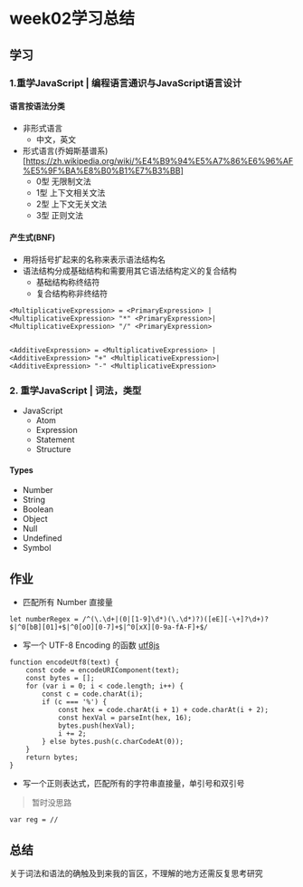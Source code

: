 # week02学习总结




## 学习
### 1.重学JavaScript | 编程语言通识与JavaScript语言设计

#### 语言按语法分类
+ 非形式语言
  + 中文，英文
+ 形式语言(乔姆斯基谱系)[https://zh.wikipedia.org/wiki/%E4%B9%94%E5%A7%86%E6%96%AF%E5%9F%BA%E8%B0%B1%E7%B3%BB]
  + 0型 无限制文法
  + 1型 上下文相关文法
  + 2型 上下文无关文法
  + 3型 正则文法

#### 产生式(BNF)
+ 用将括号扩起来的名称来表示语法结构名
+ 语法结构分成基础结构和需要用其它语法结构定义的复合结构
  + 基础结构称终结符
  + 复合结构称非终结符

```
<MultiplicativeExpression> = <PrimaryExpression> |
<MultiplicativeExpression> "*" <PrimaryExpression>|
<MultiplicativeExpression> "/" <PrimaryExpression>


<AdditiveExpression> = <MultiplicativeExpression> |
<AdditiveExpression> "+" <MultiplicativeExpression>|
<AdditiveExpression> "-" <MultiplicativeExpression>

```




### 2. 重学JavaScript | 词法，类型

+ JavaScript
  + Atom
  + Expression
  + Statement
  + Structure

#### Types
+ Number
+ String
+ Boolean
+ Object
+ Null
+ Undefined
+ Symbol



## 作业
+ 匹配所有 Number 直接量
```
let numberRegex = /^(\.\d+|(0|[1-9]\d*)(\.\d*)?)([eE][-\+]?\d+)?$|^0[bB][01]+$|^0[oO][0-7]+$|^0[xX][0-9a-fA-F]+$/

```
+ 写一个 UTF-8 Encoding 的函数
[utf8js](https://github.com/mathiasbynens/utf8.js/blob/master/utf8.js)
```
function encodeUtf8(text) {
    const code = encodeURIComponent(text);
    const bytes = [];
    for (var i = 0; i < code.length; i++) {
        const c = code.charAt(i);
        if (c === '%') {
            const hex = code.charAt(i + 1) + code.charAt(i + 2);
            const hexVal = parseInt(hex, 16);
            bytes.push(hexVal);
            i += 2;
        } else bytes.push(c.charCodeAt(0));
    }
    return bytes;
}
```
+ 写一个正则表达式，匹配所有的字符串直接量，单引号和双引号
> 暂时没思路
```
var reg = //
```

## 总结

关于词法和语法的确触及到来我的盲区，不理解的地方还需反复思考研究